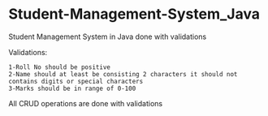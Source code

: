 # Student-Management-System_Java

Student Management System in Java done with validations

Validations:

	1-Roll No should be positive
	2-Name should at least be consisting 2 characters it should not contains digits or special characters
	3-Marks should be in range of 0-100
 
All CRUD operations are done with validations
